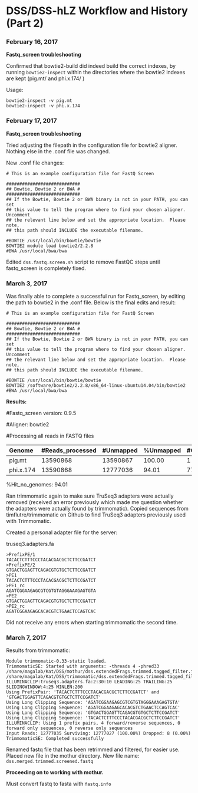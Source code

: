 # DSS/DSS-hLZ Workflow and History (Part 2)

### February 16, 2017

**Fastq_screen troubleshooting**

Confirmed that bowtie2-build did indeed build the correct indexes, by running ```bowtie2-inspect``` within the directories where the bowtie2 indexes are kept (pig.mt/ and phi.x.174/ )

Usage:

```
bowtie2-inspect -v pig.mt
bowtie2-inspect -v phi.x.174
```

### February 17, 2017

**Fastq_screen troubleshooting**

Tried adjusting the filepath in the configuration file for bowtie2 aligner. Nothing else in the .conf file was changed.

New .conf file changes:

```
# This is an example configuration file for FastQ Screen

############################
## Bowtie, Bowtie 2 or BWA #
############################
## If the Bowtie, Bowtie 2 or BWA binary is not in your PATH, you can set
## this value to tell the program where to find your chosen aligner.  Uncomment
## the relevant line below and set the appropriate location.  Please note,
## this path should INCLUDE the executable filename.

#BOWTIE	/usr/local/bin/bowtie/bowtie
BOWTIE2 module load bowtie2/2.2.8
#BWA /usr/local/bwa/bwa
```

Edited ```dss.fastq.screen.sh``` script to remove FastQC steps until fastq_screen is completely fixed.

### March 3, 2017

Was finally able to complete a successful run for Fastq_screen, by editing the path to bowtie2 in the .conf file. Below is the final edits and result:

```
# This is an example configuration file for FastQ Screen

############################
## Bowtie, Bowtie 2 or BWA #
############################
## If the Bowtie, Bowtie 2 or BWA binary is not in your PATH, you can set
## this value to tell the program where to find your chosen aligner.  Uncomment
## the relevant line below and set the appropriate location.  Please note,
## this path should INCLUDE the executable filename.

#BOWTIE	/usr/local/bin/bowtie/bowtie
BOWTIE2 /software/bowtie2/2.2.8/x86_64-linux-ubuntu14.04/bin/bowtie2
#BWA /usr/local/bwa/bwa
```

**Results:**

#Fastq_screen version: 0.9.5

#Aligner: bowtie2

#Processing all reads in FASTQ files

| Genome | #Reads_processed	| #Unmapped	| %Unmapped | #One_hit_one_genome	| %One_hit_one_genome	| #Multiple_hits_one_genome |	%Multiple_hits_one_genome	| #One_hit_multiple_genomes | 	%One_hit_multiple_genomes | Multiple_hits_multiple_genomes | 	%Multiple_hits_multiple_genomes |
|:----|:----|:------|:-----|:-----|:------|:------|:-----|:-----|:-----|:-----|:-----|
| pig.mt | 13590868	| 13590867 | 100.00 | 1	| 0.00 | 0 | 0.00	| 0	| 0.00	| 0	| 0.00 |
| phi.x.174	| 13590868 |	12777036 |	94.01 |	773371 |	5.69 |	40461 |	0.30 |	0 |	0.00 |	00.00 | 0.00 |

%Hit_no_genomes: 94.01

Ran trimmomatic again to make sure TruSeq3 adapters were actually removed (received an error previously which made me question whether the adapters were actually found by trimmomatic). Copied sequences from timflutre/trimmomatic on Github to find TruSeq3 adapters previously used with Trimmomatic.

Created a personal adapter file for the server:

truseq3.adapters.fa

```
>PrefixPE/1
TACACTCTTTCCCTACACGACGCTCTTCCGATCT
>PrefixPE/2
GTGACTGGAGTTCAGACGTGTGCTCTTCCGATCT
>PE1
TACACTCTTTCCCTACACGACGCTCTTCCGATCT
>PE1_rc
AGATCGGAAGAGCGTCGTGTAGGGAAAGAGTGTA
>PE2
GTGACTGGAGTTCAGACGTGTGCTCTTCCGATCT
>PE2_rc
AGATCGGAAGAGCACACGTCTGAACTCCAGTCAC
```

Did not receive any errors when starting trimmomatic the second time.

### March 7, 2017

Results from trimmomatic:

```
Module trimmomatic-0.33-static loaded.
TrimmomaticSE: Started with arguments: -threads 4 -phred33 /share/magalab/Kat/DSS/mothur/dss.extendedFrags.trimmed.tagged_filter.fastq /share/magalab/Kat/DSS/trimmomatic/dss.extendedFrags.trimmed.tagged_filter.trimmed.fastq ILLUMINACLIP:truseq3.adapters.fa:2:30:10 LEADING:25 TRAILING:25 SLIDINGWINDOW:4:25 MINLEN:200
Using PrefixPair: 'TACACTCTTTCCCTACACGACGCTCTTCCGATCT' and 'GTGACTGGAGTTCAGACGTGTGCTCTTCCGATCT'
Using Long Clipping Sequence: 'AGATCGGAAGAGCGTCGTGTAGGGAAAGAGTGTA'
Using Long Clipping Sequence: 'AGATCGGAAGAGCACACGTCTGAACTCCAGTCAC'
Using Long Clipping Sequence: 'GTGACTGGAGTTCAGACGTGTGCTCTTCCGATCT'
Using Long Clipping Sequence: 'TACACTCTTTCCCTACACGACGCTCTTCCGATCT'
ILLUMINACLIP: Using 1 prefix pairs, 4 forward/reverse sequences, 0 forward only sequences, 0 reverse only sequences
Input Reads: 12777035 Surviving: 12777027 (100.00%) Dropped: 8 (0.00%)
TrimmomaticSE: Completed successfully
```

Renamed fastq file that has been retrimmed and filtered, for easier use. Placed new file in the mothur directory. New file name: ```dss.merged.trimmed.screened.fastq```

**Proceeding on to working with mothur.**

Must convert fastq to fasta with ```fastq.info```
